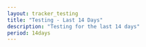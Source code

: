 ```yaml
---
layout: tracker_testing
title: "Testing - Last 14 Days"
description: "Testing for the last 14 days"
period: 14days
---
```


